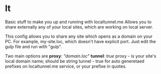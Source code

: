 # lt
Basic stuff to make you up and running with localtunnel.me
Allows you to share externally any of your local sites, which are working on local server.

This config allows you to share any site which opens as a domain on your PC. For example, my-site.loc, which doesn't have explicit port.
Just edit the gulp file and run with "gulp".

Two main options are
    **proxy**: *"domain.loc"* 
    **tunnel**: *true*
proxy - is your site's local domain name; should be string
tunnel - true for auto generetaed prefixes on localtunnel.me service, or your prefixe in quotes.
